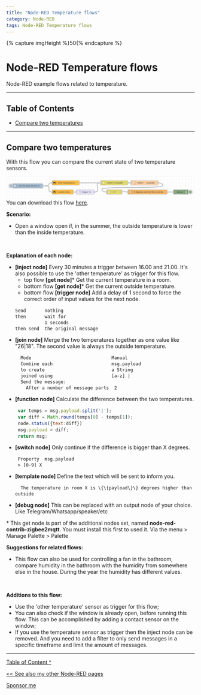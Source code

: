 ```yaml
---
title: "Node-RED Temperature flows"
category: Node-RED
tags: Node-RED Temperature flows
---
```


{% capture imgHeight %}50{% endcapture %}

# Node-RED Temperature flows

Node-RED example flows related to temperature.

---

## Table of Contents

<!-- TOC -->

* [Compare two temperatures](#compare-two-temperatures)

<!-- TOC -->

---

## Compare two temperatures

With this flow you can compare the current state of two temperature sensors.

![Node-RED flow](images/flows/compare_two_temperatures.png)
You can download this flow [here](flows/compare_two_temperatures.json).

**Scenario:**

* Open a window open if, in the summer, the outside temperature is lower than the inside temperature.

<br>

**Explanation of each node:**

* **[inject node]** Every 30 minutes a trigger between 16.00 and 21.00. It's also possible to use the 'other temperature' as trigger for this flow.
    * top flow **[get node]**\* Get the current temperature in a room.
    * bottom flow **[get node]**\* Get the current outside temperature.
    * bottom flow **[trigger node]** Add a delay of 1 second to force the correct order of input values for the next node.
     ```
    Send       nothing
    then       wait for
                1 seconds
    then send  the original message
     ```
* **[join node]** Merge the two temperatures together as one value like "26|18". The second value is always the outside temperature.
  ```
    Mode                              Manual
    Combine each                      msg.payload
    to create                         a String
    joined using                      [a-z] |
    Send the message:
      After a number of message parts  2
  ```
* **[function node]** Calculate the difference between the two temperatures.
   ```javascript
    var temps = msg.payload.split('|');
    var diff = Math.round(temps[0] - temps[1]);
    node.status({text:diff})
    msg.payload = diff;
    return msg;
   ```
* **[switch node]** Only continue if the difference is bigger than X degrees.
   ```
    Property  msg.payload
    > [0-9] X
   ```
* **[template node]** Define the text which will be sent to inform you.
  ```
    The temperature in room X is \{\{payload\}\} degrees higher than outside
   ```
* **[debug node]** This can be replaced with an output node of your choice. Like Telegram/Whatsapp/speaker/etc

\* This get node is part of the additional nodes set, named **node-red-contrib-zigbee2mqtt**. You must install this first to used it. Via the menu > Manage Palette > Palette

**Suggestions for related flows:**

* This flow can also be used for controlling a fan in the bathroom, compare humidity in the bathroom with the humidity from somewhere else in the house. 
During the year the humidity has different values.
<br>

**Additions to this flow:**

* Use the 'other temperature' sensor as trigger for this flow;
* You can also check if the window is already open, before running this flow. This can be accomplished by adding a contact sensor on the window;
* If you use the temperature sensor as trigger then the inject node can be removed. And you need to add a filter to only send messages in a specific timeframe and limit the amount of messages.

---
[Table of Content ^](#table-of-contents)

[<< See also my other Node-RED pages](index)

[Sponsor me](../sponsor_me)
